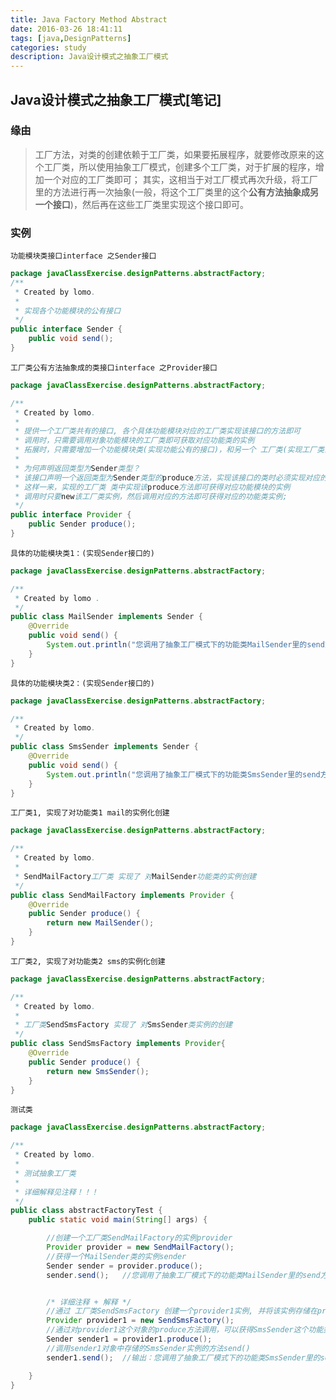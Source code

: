 ```yaml
---
title: Java Factory Method Abstract
date: 2016-03-26 18:41:11
tags: [java,DesignPatterns]
categories: study
description: Java设计模式之抽象工厂模式
---
```


## Java设计模式之抽象工厂模式[笔记]

### 缘由
>工厂方法，对类的创建依赖于工厂类，如果要拓展程序，就要修改原来的这个工厂类，所以使用抽象工厂模式，创建多个工厂类，对于扩展的程序，增加一个对应的工厂类即可；
>其实，这相当于对工厂模式再次升级，将工厂里的方法进行再一次抽象(一般，将这个工厂类里的这个**公有方法抽象成另一个接口**)，然后再在这些工厂类里实现这个接口即可。

### 实例

`功能模块类接口interface 之Sender接口`
```java
package javaClassExercise.designPatterns.abstractFactory;
/**
 * Created by lomo.
 *
 * 实现各个功能模块的公有接口
 */
public interface Sender {
    public void send();
}
```

`工厂类公有方法抽象成的类接口interface 之Provider接口`
```java
package javaClassExercise.designPatterns.abstractFactory;

/**
 * Created by lomo.
 *
 * 提供一个工厂类共有的接口, 各个具体功能模块对应的工厂类实现该接口的方法即可
 * 调用时，只需要调用对象功能模块的工厂类即可获取对应功能类的实例
 * 拓展时，只需要增加一个功能模块类(实现功能公有的接口)，和另一个 工厂类(实现工厂类公有的接口) 即可。
 *
 * 为何声明返回类型为Sender类型？
 * 该接口声明一个返回类型为Sender类型的produce方法，实现该接口的类时必须实现对应的produce方法，
 * 这样一来，实现的工厂类 类中实现该produce方法即可获得对应功能模块的实例
 * 调用时只要new该工厂类实例，然后调用对应的方法即可获得对应的功能类实例;
 */
public interface Provider {
    public Sender produce();
}
```

`具体的功能模块类1：(实现Sender接口的)`
```java
package javaClassExercise.designPatterns.abstractFactory;

/**
 * Created by lomo .
 */
public class MailSender implements Sender {
    @Override
    public void send() {
        System.out.println("您调用了抽象工厂模式下的功能类MailSender里的send方法 -- 具体实现功能类1！！");
    }
}
```

`具体的功能模块类2：(实现Sender接口的)`
```java
package javaClassExercise.designPatterns.abstractFactory;

/**
 * Created by lomo.
 */
public class SmsSender implements Sender {
    @Override
    public void send() {
        System.out.println("您调用了抽象工厂模式下的功能类SmsSender里的send方法 -- 具体实现功能类2！！");
    }
}
```

`工厂类1, 实现了对功能类1 mail的实例化创建`
```java
package javaClassExercise.designPatterns.abstractFactory;

/**
 * Created by lomo.
 *
 * SendMailFactory工厂类 实现了 对MailSender功能类的实例创建
 */
public class SendMailFactory implements Provider {
    @Override
    public Sender produce() {
        return new MailSender();
    }
}
```

`工厂类2, 实现了对功能类2 sms的实例化创建`
```java
package javaClassExercise.designPatterns.abstractFactory;

/**
 * Created by lomo.
 *
 * 工厂类SendSmsFactory 实现了 对SmsSender类实例的创建
 */
public class SendSmsFactory implements Provider{
    @Override
    public Sender produce() {
        return new SmsSender();
    }
}
```

`测试类`
```java
package javaClassExercise.designPatterns.abstractFactory;

/**
 * Created by lomo.
 *
 * 测试抽象工厂类
 *
 * 详细解释见注释！！！
 */
public class abstractFactoryTest {
    public static void main(String[] args) {

        //创建一个工厂类SendMailFactory的实例provider
        Provider provider = new SendMailFactory();
        //获得一个MailSender类的实例sender
        Sender sender = provider.produce();
        sender.send();   //您调用了抽象工厂模式下的功能类MailSender里的send方法 -- 具体实现功能类1！！


        /* 详细注释 + 解释 */
        //通过 工厂类SendSmsFactory 创建一个provider1实例, 并将该实例存储在provider1对象中
        Provider provider1 = new SendSmsFactory();
        //通过对provider1这个对象的produce方法调用，可以获得SmsSender这个功能类的实例，并将其存储在sender1对象中
        Sender sender1 = provider1.produce();
        //调用sender1对象中存储的SmsSender实例的方法send()
        sender1.send();  //输出：您调用了抽象工厂模式下的功能类SmsSender里的send方法 -- 具体实现功能类2！！

    }
}
```